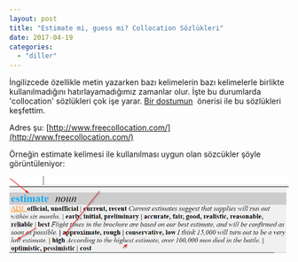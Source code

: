 ```yaml
---
layout: post
title: "Estimate mi, guess mi? Collocation Sözlükleri"
date: 2017-04-19
categories: 
  - "diller"
---
```


İngilizcede özellikle metin yazarken bazı kelimelerin bazı kelimelerle birlikte kullanılmadığını hatırlayamadığımız zamanlar olur. İşte bu durumlarda 'collocation' sözlükleri çok işe yarar. [Bir dostumun](https://www.linkedin.com/in/utkan-oktay-52871136)  önerisi ile bu sözlükleri keşfettim.

Adres şu: [http://www.freecollocation.com/](http://www.freecollocation.com/)

Örneğin estimate kelimesi ile kullanılması uygun olan sözcükler şöyle görüntüleniyor:

![cooloc](/images/cooloc.png)
